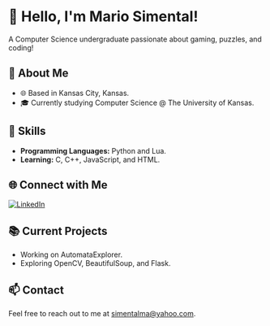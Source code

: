 # 👋 Hello, I'm Mario Simental!

A Computer Science undergraduate passionate about gaming, puzzles, and coding!

## 🚀 About Me

- 🌐 Based in Kansas City, Kansas.
- 🎓 Currently studying Computer Science @ The University of Kansas.

## 🔧 Skills

- **Programming Languages:** Python and Lua.
- **Learning:** C, C++, JavaScript, and HTML.

## 🌐 Connect with Me

[![LinkedIn](https://img.shields.io/badge/LinkedIn-Connect-blue?style=for-the-badge&logo=linkedin&logoColor=white)](https://www.linkedin.com/in/mario-simental-66747620a/)

## 📚 Current Projects

- Working on AutomataExplorer.
- Exploring OpenCV, BeautifulSoup, and Flask.

## 📫 Contact

Feel free to reach out to me at simentalma@yahoo.com.
